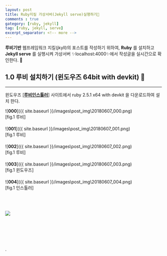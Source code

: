 ```yaml
---
layout: post
title: Ruby지킬 가상서버(Jekyll serve)실행하기💎
comments : true
gategory: [ruby, jekyll]
tag: [ruby, jekyll, serve]
excerpt_separator: <!-- more -->
---
```

**루비기반** 웹프레임워크 지킬(jkyll)의 포스트를 작성하기 위하여, **Ruby** 를 설치하고 **Jekyll serve** 를 실행시켜 가상서버 ✨localhost:4000✨에서 작성글을 실시간으로 확인한다. 💂
<!-- more -->

## 1.0 루비 설치하기 (윈도우즈 64bit with devkit) 💎
---

윈도우즈 [[**루비인스톨러**]](https://rubyinstaller.org/downloads/) 사이트에서 ruby 2.5.1 x64 with devkit 을 다운로드하여 설치 한다.     

![__000__]({{ site.baseurl }}/images\post_img\20180607_000.png)   
[fig.1 루비]  
　  
![__001__]({{ site.baseurl }}/images\post_img\20180607_001.png)  
[fig.1 루비]  
　  
![__002__]({{ site.baseurl }}/images\post_img\20180607_002.png)  
[fig.1 루비]  
　  
![__003__]({{ site.baseurl }}/images\post_img\20180607_003.png)  
[fig.1 윈도우즈]  
　  
![__004__]({{ site.baseurl }}/images\post_img\20180607_004.png)  
[fig.1 인스톨러]  

<br><br><br>
<img src="{{site.baseurl}}/images/system/ruby_on_rails.jpg" width=""/>

<br><br><br><br><br>.
